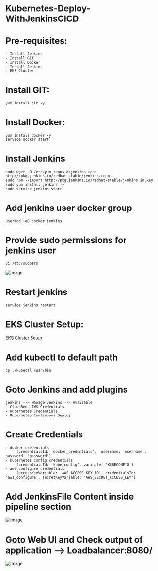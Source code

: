 # Kubernetes-Deploy-WithJenkinsCICD

# Pre-requisites:
    - Install Jenkins
    - Install GIT
    - Install Docker
    - Install Jenkins
    - EKS Cluster
# Install GIT:
    yum install git -y
# Install Docker:
    yum install docker -y
    service docker start
# Install Jenkins
    sudo wget -O /etc/yum.repos.d/jenkins.repo http://pkg.jenkins.io/redhat-stable/jenkins.repo
    sudo rpm --import http://pkg.jenkins.io/redhat-stable/jenkins.io.key
    sudo yum install jenkins -y
    sudo service jenkins start
# Add jenkins user docker group
    usermod -aG docker jenkins
# Provide sudo permissions for jenkins user
    vi /etc/sudoers
  ![image](https://user-images.githubusercontent.com/58024415/96357945-9a944a00-111f-11eb-8a33-e4d1980c4609.png)
# Restart jenkins
    service jenkins restart
# EKS Cluster Setup:
  [EKS Cluster Setup](https://github.com/Naresh240/eks-cluster-setup/blob/main/README.md)
# Add kubectl to default path
    cp ./kubectl /usr/bin
# Goto Jenkins and add plugins
    jenkins --> Manage Jenkins --> Available
    - CloudBees AWS Credentials
    - Kubernetes Credentials
    - Kubernetes Continuous Deploy
# Create Credentials
    - docker credentials
         (credentialsId: 'docker_credentials',  username: 'username', password: 'password')
    - kubernetes config credentials
         (credentialsId: 'kube_config', variable: 'KUBECONFIG')
    - aws configure credentials
         (accessKeyVariable: 'AWS_ACCESS_KEY_ID', credentialsId: 'aws_configure', secretKeyVariable: 'AWS_SECRET_ACCESS_KEY')
# Add JenkinsFile Content inside pipeline section
  ![image](https://user-images.githubusercontent.com/58024415/96358045-8a309f00-1120-11eb-93b7-bb21cc82da13.png)
# Goto Web UI and Check output of application --> Loadbalancer:8080/
  ![image](https://user-images.githubusercontent.com/58024415/96358112-2f4b7780-1121-11eb-9825-0a9ab99659c1.png)

